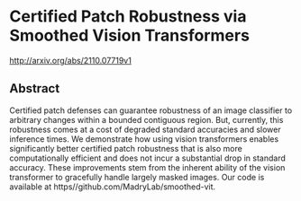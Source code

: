 # Certified Patch Robustness via Smoothed Vision Transformers
http://arxiv.org/abs/2110.07719v1
## Abstract
Certified patch defenses can guarantee robustness of an image classifier to arbitrary changes within a bounded contiguous region. But, currently, this robustness comes at a cost of degraded standard accuracies and slower inference times. We demonstrate how using vision transformers enables significantly better certified patch robustness that is also more computationally efficient and does not incur a substantial drop in standard accuracy. These improvements stem from the inherent ability of the vision transformer to gracefully handle largely masked images. Our code is available at https//github.com/MadryLab/smoothed-vit.
